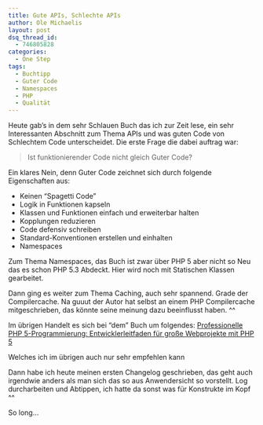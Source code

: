```yaml
---
title: Gute APIs, Schlechte APIs
author: Ole Michaelis
layout: post
dsq_thread_id:
  - 746805828
categories:
  - One Step
tags:
  - Buchtipp
  - Guter Code
  - Namespaces
  - PHP
  - Qualität
---
```


Heute gab’s in dem sehr Schlauen Buch das ich zur Zeit lese, ein sehr Interessanten Abschnitt zum Thema APIs und was guten Code von Schlechtem Code unterscheidet. Die erste Frage die dabei auftrag war:

> Ist funktionierender Code nicht gleich Guter Code?

Ein klares Nein, denn Guter Code zeichnet sich durch folgende Eigenschaften aus:

*   Keinen “Spagetti Code”
*   Logik in Funktionen kapseln
*   Klassen und Funktionen einfach und erweiterbar halten
*   Kopplungen reduzieren
*   Code defensiv schreiben
*   Standard-Konventionen erstellen und einhalten
*   Namespaces

Zum Thema Namespaces, das Buch ist zwar über PHP 5 aber nicht so Neu das es schon PHP 5.3 Abdeckt. Hier wird noch mit Statischen Klassen gearbeitet.

Dann ging es weiter zum Thema Caching, auch sehr spannend. Grade der Compilercache. Na guuut der Autor hat selbst an einem PHP Compilercache mitgeschrieben, das könnte seine meinung dazu beeinflusst haben. ^^

Im übrigen Handelt es sich bei “dem” Buch um folgendes: [Professionelle PHP 5-Programmierung: Entwicklerleitfaden für große Webprojekte mit PHP 5][1]

 [1]: http://www.amazon.de/Professionelle-PHP-5-Programmierung-Entwicklerleitfaden-Webprojekte/dp/3827323819

Welches ich im übrigen auch nur sehr empfehlen kann

Dann habe ich heute meinen ersten Changelog geschrieben, das geht auch irgendwie anders als man sich das so aus Anwendersicht so vorstellt. Log durcharbeiten und Abtippen, ich hatte da sonst was für Konstrukte im Kopf ^^

So long…

